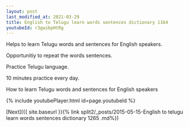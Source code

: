 ```yaml
---
layout: post
last_modified_at: 2021-03-29
title: English to Telugu learn words sentences dictionary 1164 
youtubeId: r3gwibpHtRg
---
```

 
 
Helps to learn Telugu words and sentences for English speakers.

Opportunitiy to repeat the words sentences. 

Practice Telugu language. 
 
10 minutes practice every day. 
 
How to learn Telugu words and sentences for English speakers 
 
{% include youtubePlayer.html id=page.youtubeId %}
 
 
[Next]({{ site.baseurl }}{% link  split2/_posts/2015-05-15-English to telugu learn words sentences dictionary 1265 .md%})
 
